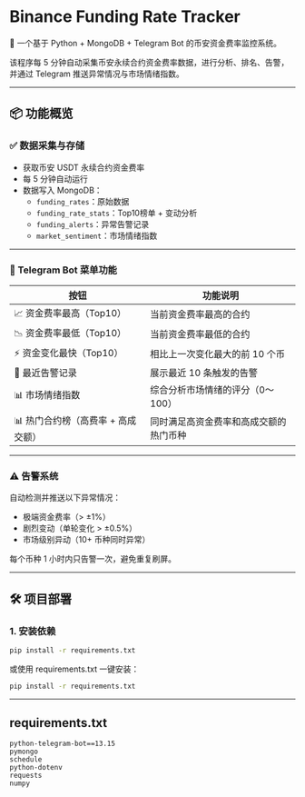 # Binance Funding Rate Tracker

🚀 一个基于 Python + MongoDB + Telegram Bot 的币安资金费率监控系统。

该程序每 5 分钟自动采集币安永续合约资金费率数据，进行分析、排名、告警，并通过 Telegram 推送异常情况与市场情绪指数。

---

## 📦 功能概览

### ✅ 数据采集与存储
- 获取币安 USDT 永续合约资金费率
- 每 5 分钟自动运行
- 数据写入 MongoDB：
  - `funding_rates`：原始数据
  - `funding_rate_stats`：Top10榜单 + 变动分析
  - `funding_alerts`：异常告警记录
  - `market_sentiment`：市场情绪指数

---

### 🤖 Telegram Bot 菜单功能

| 按钮 | 功能说明 |
|------|----------|
| 📈 资金费率最高（Top10） | 当前资金费率最高的合约 |
| 📉 资金费率最低（Top10） | 当前资金费率最低的合约 |
| ⚡ 资金变化最快（Top10） | 相比上一次变化最大的前 10 个币 |
| 📣 最近告警记录 | 展示最近 10 条触发的告警 |
| 📊 市场情绪指数 | 综合分析市场情绪的评分（0～100） |
| 📊 热门合约榜（高费率 + 高成交额） | 同时满足高资金费率和高成交额的热门币种 |

---

### ⚠️ 告警系统

自动检测并推送以下异常情况：
- 极端资金费率（> ±1%）
- 剧烈变动（单轮变化 > ±0.5%）
- 市场级别异动（10+ 币种同时异常）

每个币种 1 小时内只告警一次，避免重复刷屏。

---

## 🛠️ 项目部署

### 1. 安装依赖

```bash
pip install -r requirements.txt
```

或使用 requirements.txt 一键安装：

```bash
pip install -r requirements.txt
```

---

## requirements.txt

```
python-telegram-bot==13.15
pymongo
schedule
python-dotenv
requests
numpy
```